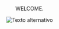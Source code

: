 <p align="center">
  WELCOME.
</p>

<p align="center">
  <img src="url_de_la_imagen" alt="Texto alternativo">
</p>
